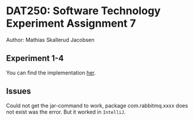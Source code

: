 # DAT250: Software Technology Experiment Assignment 7
Author: Mathias Skallerud Jacobsen

## Experiment 1-4

You can find the implementation [her](https://github.com/MathiasSJacobsen/DAT250/tree/main/expass7-code/rabbitMQ).


## Issues
Could not get the jar-command to work, package com.rabbitmq.xxxx does not exist was the error. But it worked in `IntelliJ`.